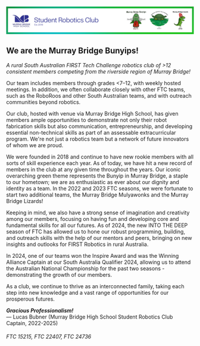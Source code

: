 ![Murray Bridge Bunyips, Mulyawonks, Lizards Logos (15215 + 22407 + 24736)](/bunyipslogos.png)

## We are the Murray Bridge Bunyips!
*A rural South Australian FIRST Tech Challenge robotics club of >12 consistent members competing from the riverside region of Murray Bridge!*  

Our team includes members through grades <7–12, with weekly hosted meetings. In addition, we often collaborate closely with other FTC teams, such as the RoboRoos and other South Australian teams, and with outreach communities beyond robotics.

Our club, hosted with venue via Murray Bridge High School, has given members ample opportunities to demonstrate not only their robot fabrication skills but also communication, entrepreneurship, and developing essential non-technical skills as part of an assessable extracurricular program. We're not just a robotics team but a network of future innovators of whom we are proud.

We were founded in 2018 and continue to have new rookie members with all sorts of skill experience each year. As of today, we have hit a new record of members in the club at any given time throughout the years. Our iconic overarching green theme represents the Bunyip in Murray Bridge, a staple to our hometown; we are as enthusiastic as ever about our dignity and identity as a team. In the 2022 and 2023 FTC seasons, we were fortunate to start two additional teams, the Murray Bridge Mulyawonks and the Murray Bridge Lizards!

Keeping in mind, we also have a strong sense of imagination and creativity among our members, focusing on having fun and developing core and fundamental skills for all our futures. As of 2024, the new INTO THE DEEP season of FTC has allowed us to hone our robust programming, building, and outreach skills with the help of our mentors and peers, bringing on new insights and outlooks for FIRST Robotics in rural Australia.

In 2024, one of our teams won the Inspire Award and was the Winning Alliance Captain at our South Australia Qualifier 2024, allowing us to attend the Australian National Championship for the past two seasons - demonstrating the growth of our members.

As a club, we continue to thrive as an interconnected family, taking each step into new knowledge and a vast range of opportunities for our prosperous futures.

***Gracious Professionalism!***  
— Lucas Bubner (Murray Bridge High School Student Robotics Club Captain, 2022-2025)

###### FTC 15215, FTC 22407, FTC 24736
